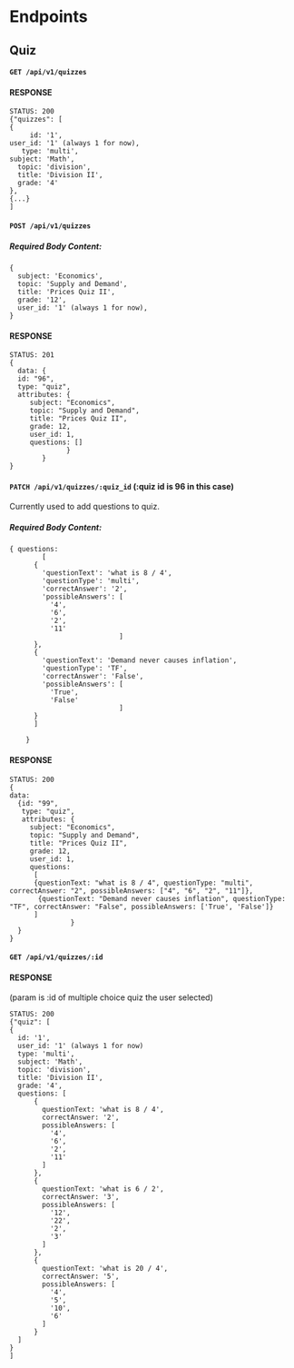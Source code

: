 # Endpoints

## Quiz

#### `GET /api/v1/quizzes`
#### RESPONSE

```
STATUS: 200
{"quizzes": [
{
     id: '1',
user_id: '1' (always 1 for now),
   type: 'multi',
subject: 'Math',
  topic: 'division',
  title: 'Division II',
  grade: '4'
}, 
{...}
]
```

#### `POST /api/v1/quizzes`
##### Required Body Content:

```
{
  subject: 'Economics',
  topic: 'Supply and Demand',
  title: 'Prices Quiz II',
  grade: '12',
  user_id: '1' (always 1 for now),
}
```

#### RESPONSE

```
STATUS: 201
{
  data: {
  id: "96",
  type: "quiz",
  attributes: {
     subject: "Economics",
     topic: "Supply and Demand",
     title: "Prices Quiz II",
     grade: 12,
     user_id: 1,
     questions: []
              }
        }
}
```

#### `PATCH /api/v1/quizzes/:quiz_id` (:quiz id is 96 in this case)

Currently used to add questions to quiz. 

##### Required Body Content:

```
{ questions: 
        [
      {
        'questionText': 'what is 8 / 4',
        'questionType': 'multi',
        'correctAnswer': '2',
        'possibleAnswers': [
          '4',
          '6',
          '2',
          '11'
                           ]
      },
      {
        'questionText': 'Demand never causes inflation',
        'questionType': 'TF',
        'correctAnswer': 'False',
        'possibleAnswers': [
          'True',
          'False'
                           ]
      }
      ]
     
    }
```

#### RESPONSE

```
STATUS: 200
{
data: 
  {id: "99",
   type: "quiz",
   attributes: {
     subject: "Economics",
     topic: "Supply and Demand",
     title: "Prices Quiz II",
     grade: 12,
     user_id: 1,
     questions: 
      [
      {questionText: "what is 8 / 4", questionType: "multi", correctAnswer: "2", possibleAnswers: ["4", "6", "2", "11"]},
       {questionText: "Demand never causes inflation", questionType: "TF", correctAnswer: "False", possibleAnswers: ['True', 'False']}
      ]
               }
  }
}
```

#### `GET /api/v1/quizzes/:id`
#### RESPONSE
(param is :id of multiple choice quiz the user selected)
```
STATUS: 200
{"quiz": [
{
  id: '1',
  user_id: '1' (always 1 for now)
  type: 'multi',
  subject: 'Math',
  topic: 'division',
  title: 'Division II',
  grade: '4',
  questions: [
      {
        questionText: 'what is 8 / 4',
        correctAnswer: '2',
        possibleAnswers: [
          '4',
          '6',
          '2',
          '11'
        ]
      },
      {
        questionText: 'what is 6 / 2',
        correctAnswer: '3',
        possibleAnswers: [
          '12',
          '22',
          '2',
          '3'
        ]
      },
      {
        questionText: 'what is 20 / 4',
        correctAnswer: '5',
        possibleAnswers: [
          '4',
          '5',
          '10',
          '6'
        ]
      }
  ]
}
]
```
